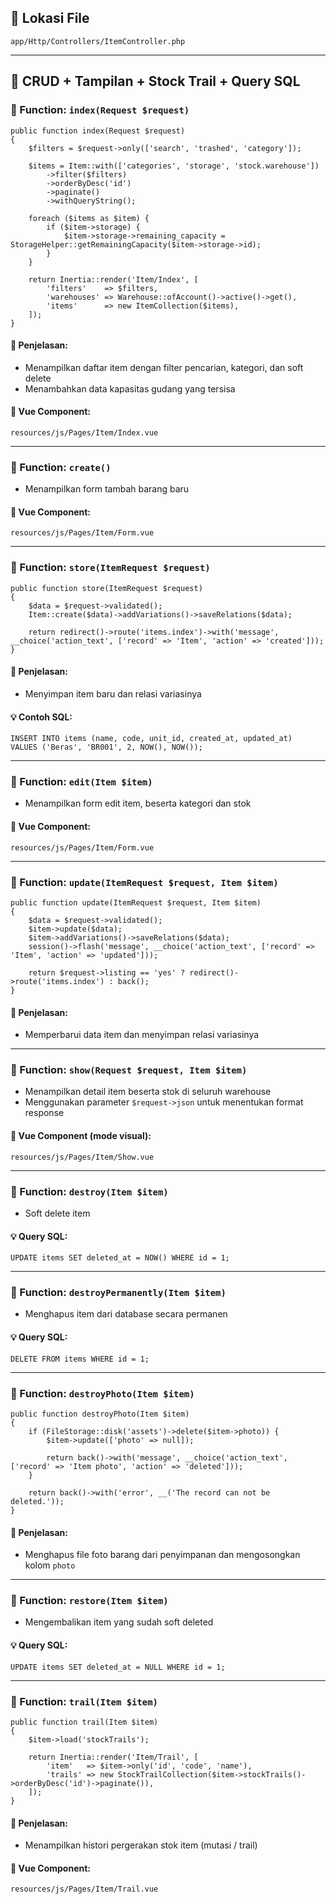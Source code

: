 ## 📁 Lokasi File

`app/Http/Controllers/ItemController.php`

- - -

## 🔹 CRUD + Tampilan + Stock Trail + Query SQL

### 🔧 Function: `index(Request $request)`

```
public function index(Request $request)
{
    $filters = $request->only(['search', 'trashed', 'category']);

    $items = Item::with(['categories', 'storage', 'stock.warehouse'])
        ->filter($filters)
        ->orderByDesc('id')
        ->paginate()
        ->withQueryString();

    foreach ($items as $item) {
        if ($item->storage) {
            $item->storage->remaining_capacity = StorageHelper::getRemainingCapacity($item->storage->id);
        }
    }

    return Inertia::render('Item/Index', [
        'filters'    => $filters,
        'warehouses' => Warehouse::ofAccount()->active()->get(),
        'items'      => new ItemCollection($items),
    ]);
}
```

#### 📝 Penjelasan:

*   Menampilkan daftar item dengan filter pencarian, kategori, dan soft delete
*   Menambahkan data kapasitas gudang yang tersisa

#### 📄 Vue Component:

`resources/js/Pages/Item/Index.vue`

- - -

### 🔧 Function: `create()`

*   Menampilkan form tambah barang baru

#### 📄 Vue Component:

`resources/js/Pages/Item/Form.vue`

- - -

### 🔧 Function: `store(ItemRequest $request)`

```
public function store(ItemRequest $request)
{
    $data = $request->validated();
    Item::create($data)->addVariations()->saveRelations($data);

    return redirect()->route('items.index')->with('message', __choice('action_text', ['record' => 'Item', 'action' => 'created']));
}
```

#### 📝 Penjelasan:

*   Menyimpan item baru dan relasi variasinya

#### 💡 Contoh SQL:

```
INSERT INTO items (name, code, unit_id, created_at, updated_at)
VALUES ('Beras', 'BR001', 2, NOW(), NOW());
```

- - -

### 🔧 Function: `edit(Item $item)`

*   Menampilkan form edit item, beserta kategori dan stok

#### 📄 Vue Component:

`resources/js/Pages/Item/Form.vue`

- - -

### 🔧 Function: `update(ItemRequest $request, Item $item)`

```
public function update(ItemRequest $request, Item $item)
{
    $data = $request->validated();
    $item->update($data);
    $item->addVariations()->saveRelations($data);
    session()->flash('message', __choice('action_text', ['record' => 'Item', 'action' => 'updated']));

    return $request->listing == 'yes' ? redirect()->route('items.index') : back();
}
```

#### 📝 Penjelasan:

*   Memperbarui data item dan menyimpan relasi variasinya

- - -

### 🔧 Function: `show(Request $request, Item $item)`

*   Menampilkan detail item beserta stok di seluruh warehouse
*   Menggunakan parameter `$request->json` untuk menentukan format response

#### 📄 Vue Component (mode visual):

`resources/js/Pages/Item/Show.vue`

- - -

### 🔧 Function: `destroy(Item $item)`

*   Soft delete item

#### 💡 Query SQL:

```
UPDATE items SET deleted_at = NOW() WHERE id = 1;
```

- - -

### 🔧 Function: `destroyPermanently(Item $item)`

*   Menghapus item dari database secara permanen

#### 💡 Query SQL:

```
DELETE FROM items WHERE id = 1;
```

- - -

### 🔧 Function: `destroyPhoto(Item $item)`

```
public function destroyPhoto(Item $item)
{
    if (FileStorage::disk('assets')->delete($item->photo)) {
        $item->update(['photo' => null]);

        return back()->with('message', __choice('action_text', ['record' => 'Item photo', 'action' => 'deleted']));
    }

    return back()->with('error', __('The record can not be deleted.'));
}
```

#### 📝 Penjelasan:

*   Menghapus file foto barang dari penyimpanan dan mengosongkan kolom `photo`

- - -

### 🔧 Function: `restore(Item $item)`

*   Mengembalikan item yang sudah soft deleted

#### 💡 Query SQL:

```
UPDATE items SET deleted_at = NULL WHERE id = 1;
```

- - -

### 🔧 Function: `trail(Item $item)`

```
public function trail(Item $item)
{
    $item->load('stockTrails');

    return Inertia::render('Item/Trail', [
        'item'   => $item->only('id', 'code', 'name'),
        'trails' => new StockTrailCollection($item->stockTrails()->orderByDesc('id')->paginate()),
    ]);
}
```

#### 📝 Penjelasan:

*   Menampilkan histori pergerakan stok item (mutasi / trail)

#### 📄 Vue Component:

`resources/js/Pages/Item/Trail.vue`
